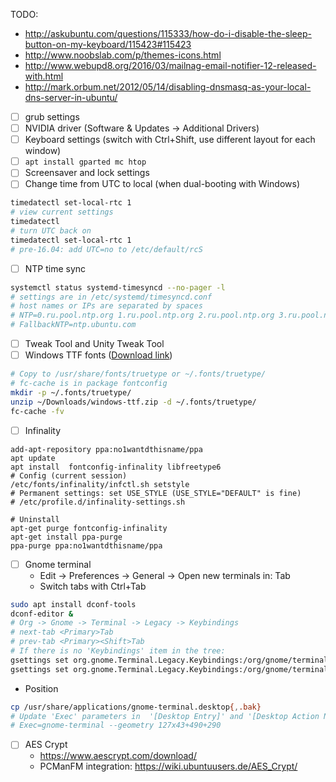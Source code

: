TODO:
* http://askubuntu.com/questions/115333/how-do-i-disable-the-sleep-button-on-my-keyboard/115423#115423
* http://www.noobslab.com/p/themes-icons.html
* http://www.webupd8.org/2016/03/mailnag-email-notifier-12-released-with.html
* http://mark.orbum.net/2012/05/14/disabling-dnsmasq-as-your-local-dns-server-in-ubuntu/

- [ ] grub settings
- [ ] NVIDIA driver (Software & Updates -> Additional Drivers)
- [ ] Keyboard settings (switch with Ctrl+Shift, use different layout for each window)
- [ ] `apt install gparted mc htop`
- [ ] Screensaver and lock settings
- [ ] Change time from UTC to local (when dual-booting with Windows)
```bash
timedatectl set-local-rtc 1
# view current settings
timedatectl
# turn UTC back on
timedatectl set-local-rtc 1
# pre-16.04: add UTC=no to /etc/default/rcS 
```
- [ ] NTP time sync
```bash
systemctl status systemd-timesyncd --no-pager -l
# settings are in /etc/systemd/timesyncd.conf
# host names or IPs are separated by spaces
# NTP=0.ru.pool.ntp.org 1.ru.pool.ntp.org 2.ru.pool.ntp.org 3.ru.pool.ntp.org
# FallbackNTP=ntp.ubuntu.com
```
- [ ] Tweak Tool and Unity Tweak Tool
- [ ] Windows TTF fonts ([Download link](files/windows-ttf.zip))
```bash
# Copy to /usr/share/fonts/truetype or ~/.fonts/truetype/
# fc-cache is in package fontconfig
mkdir -p ~/.fonts/truetype/
unzip ~/Downloads/windows-ttf.zip -d ~/.fonts/truetype/
fc-cache -fv
```
- [ ] Infinality
```
add-apt-repository ppa:no1wantdthisname/ppa
apt update
apt install  fontconfig-infinality libfreetype6
# Config (current session)
/etc/fonts/infinality/infctl.sh setstyle
# Permanent settings: set USE_STYLE (USE_STYLE="DEFAULT" is fine)
# /etc/profile.d/infinality-settings.sh

# Uninstall
apt-get purge fontconfig-infinality
apt-get install ppa-purge
ppa-purge ppa:no1wantdthisname/ppa
```
- [ ] Gnome terminal
  * Edit -> Preferences -> General -> Open new terminals in: Tab
  * Switch tabs with Ctrl+Tab
 ```bash
 sudo apt install dconf-tools
 dconf-editor &
 # Org -> Gnome -> Terminal -> Legacy -> Keybindings
 # next-tab <Primary>Tab
 # prev-tab <Primary><Shift>Tab
 # If there is no 'Keybindings' item in the tree:
 gsettings set org.gnome.Terminal.Legacy.Keybindings:/org/gnome/terminal/legacy/keybindings/ next-tab '<Primary>Tab'
 gsettings set org.gnome.Terminal.Legacy.Keybindings:/org/gnome/terminal/legacy/keybindings/ prev-tab '<Primary><Shift>Tab'
 ```
   * Position
  ``` bash
  cp /usr/share/applications/gnome-terminal.desktop{,.bak}
  # Update 'Exec' parameters in  '[Desktop Entry]' and '[Desktop Action New]' sections:
  # Exec=gnome-terminal --geometry 127x43+490+290
  ```
- [ ] AES Crypt
  * https://www.aescrypt.com/download/
  * PCManFM integration: https://wiki.ubuntuusers.de/AES_Crypt/
